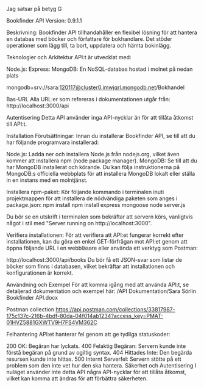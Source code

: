 Jag satsar på betyg G 

Bookfinder API
Version: 0.9.1.1

Beskrivning:
Bookfinder API tillhandahåller en flexibel lösning för att hantera en databas med böcker och författare för bokhandlare. Det stöder operationer som lägg till, ta bort, uppdatera och hämta bokinlägg.

Teknologier och Arkitektur
API:t är utvecklat med:

Node.js: 
Express:
MongoDB: En NoSQL-databas hostad  i molnet på nedan plats

mongodb+srv://sara:120117@cluster0.imwjqrl.mongodb.net/Bokhandel

Bas-URL
Alla URL:er som refereras i dokumentationen utgår från:
http://localhost:3000/api

Autentisering
Detta API använder inga API-nycklar än för att tillåta åtkomst till API:t.



Installation
Förutsättningar:
Innan du installerar Bookfinder API, se till att du har följande programvara installerad:

Node.js: Ladda ner och installera Node.js från nodejs.org, vilket även kommer att installera npm (node package manager).
MongoDB: Se till att du har MongoDB installerat och körande. Du kan följa instruktionerna på MongoDB:s officiella webbplats för att installera MongoDB lokalt eller ställa in en instans med en molntjänst.


Installera npm-paket:
Kör följande kommando i terminalen inuti projektmappen för att installera de nödvändiga paketen som anges i package.json:
npm install
npm install express mongoose
node server.js




Du bör se en utskrift i terminalen som bekräftar att servern körs, vanligtvis något i stil med "Server running on http://localhost:3000".

Verifiera installationen:
För att verifiera att API:et fungerar korrekt efter installationen, kan du göra en enkel GET-förfrågan mot API:et genom att öppna följande URL i en webbläsare eller använda ett verktyg som Postman:

http://localhost:3000/api/books
Du bör få ett JSON-svar som listar de böcker som finns i databasen, vilket bekräftar att installationen och konfigurationen är korrekt.


Användning och Exempel
För att komma igång med att använda API:t, se detaljerad dokumentation och exempel här:
/API Dokumentation/Sara Sörlin Bookfinder API.docx

Postman collection
https://api.postman.com/collections/33817987-175c137c-216b-4bdf-80da-04f014ab1234?access_key=PMAT-01HVZ5881GXWTV9H7FS4VM362C
 

Felhantering
API:et hanterar fel genom att ge tydliga statuskoder:

200 OK: Begäran har lyckats.
400 Felaktig Begäran: Servern kunde inte förstå begäran på grund av ogiltig syntax.
404 Hittades Inte: Den begärda resursen kunde inte hittas.
500 Internt Serverfel: Servern stötte på ett problem som den inte vet hur den ska hantera.
Säkerhet och Autentisering
I nuläget använder inte detta API några API-nycklar för att tillåta åtkomst, vilket kan komma att ändras för att förbättra säkerheten.